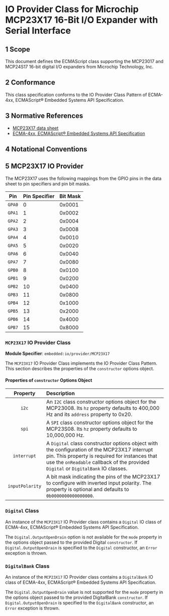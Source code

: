 
# IO Provider Class for Microchip MCP23X17 16-Bit I/O Expander with Serial Interface

## 1 Scope

This document defines the ECMAScript class supporting the MCP23017 and MCP24S17 16-bit digital I/O expanders from Microchip Technology, Inc.

## 2 Conformance

This class specification conforms to the IO Provider Class Pattern of ECMA-4xx, ECMAScript® Embedded Systems API Specification.

## 3 Normative References

- [MCP23X17 data sheet](https://ww1.microchip.com/downloads/en/DeviceDoc/20001952C.pdf)
- [ECMA-4xx, ECMAScript® Embedded Systems API Specification](https://EcmaTC53.github.io/spec/web/spec.html)

## 4 Notational Conventions

## 5 MCP23X17 IO Provider

The MCP23X17 uses the following mappings from the GPIO pins in the data sheet to pin specifiers and pin bit masks.

| Pin | Pin Specifier | Bit Mask |
| :---: | :--- | :--- |
| `GPA0` | 0 | 0x0001
| `GPA1` | 1 | 0x0002
| `GPA2` | 2 | 0x0004
| `GPA3` | 3 | 0x0008
| `GPA4` | 4 | 0x0010
| `GPA5` | 5 | 0x0020
| `GPA6` | 6 | 0x0040
| `GPA7` | 7 | 0x0080
| `GPB0` | 8 | 0x0100
| `GPB1` | 9 | 0x0200
| `GPB2` | 10 | 0x0400
| `GPB3` | 11 | 0x0800
| `GPB4` | 12 | 0x1000
| `GPB5` | 13 | 0x2000
| `GPB6` | 14 | 0x4000
| `GPB7` | 15 | 0x8000

### `MCP23X17` IO Provider Class

**Module Specifier**: `embedded:io/provider/MCP23X17`

The `MCP23X17` IO Provider Class implements the IO Provider Class Pattern. This section describes the properties of the `constructor` options object.

#### Properties of `constructor` Options Object

| Property | Description |
| :---: | :--- |
| `i2c` | An `I2C` class constructor options object for the MCP23008. Its `hz` property defaults to 400,000 Hz and its `address` property to 0x20.
| `spi` | A `SPI` class constructor options object for the MCP23S08. Its `hz` property defaults to 10,000,000 Hz.
| `interrupt` | A `Digital` class constructor options object with the configuration of the MCP23X17 interrupt pin. This property is required for instances that use the `onReadable` callback of the provided `Digital` or `DigitalBank` IO classes.
| `inputPolarity` | A bit mask indicating the pins of the MCP23X17 to configure with inverted input polarity. The property is optional and defaults to `0b0000000000000000`.

### `Digital` Class

An instance of the `MCP23X17` IO Provider class contains a `Digital` IO class of ECMA-4xx, ECMAScript® Embedded Systems API Specification.

The `Digital.OutputOpenDrain` option is not available for the `mode` property in the options object passed to the provided Digital `constructor`. If `Digital.OutputOpenDrain` is specified to the `Digital` constructor, an `Error` exception is thrown. 

### `DigitalBank`  Class

An instance of the `MCP23X17` IO Provider class contains a `DigitalBank` IO class of ECMA-4xx, ECMAScript® Embedded Systems API Specification.

The `Digital.OutputOpenDrain` value is not supported for the `mode` property in the options object passed to the provided DigitalBank `constructor`. If `Digital.OutputOpenDrain` is specified to the `DigitalBank` constructor, an `Error` exception is thrown.
